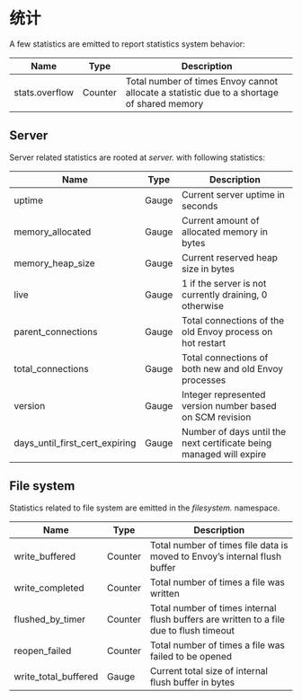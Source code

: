 # 统计

A few statistics are emitted to report statistics system behavior:

| Name           | Type    | Description                                                  |
| -------------- | ------- | ------------------------------------------------------------ |
| stats.overflow | Counter | Total number of times Envoy cannot allocate a statistic due to a shortage of shared memory |

## Server

Server related statistics are rooted at *server.* with following statistics:

| Name                           | Type  | Description                                                  |
| ------------------------------ | ----- | ------------------------------------------------------------ |
| uptime                         | Gauge | Current server uptime in seconds                             |
| memory_allocated               | Gauge | Current amount of allocated memory in bytes                  |
| memory_heap_size               | Gauge | Current reserved heap size in bytes                          |
| live                           | Gauge | 1 if the server is not currently draining, 0 otherwise       |
| parent_connections             | Gauge | Total connections of the old Envoy process on hot restart    |
| total_connections              | Gauge | Total connections of both new and old Envoy processes        |
| version                        | Gauge | Integer represented version number based on SCM revision     |
| days_until_first_cert_expiring | Gauge | Number of days until the next certificate being managed will expire |

## File system

Statistics related to file system are emitted in the *filesystem.* namespace.

| Name                 | Type    | Description                                                  |
| -------------------- | ------- | ------------------------------------------------------------ |
| write_buffered       | Counter | Total number of times file data is moved to Envoy’s internal flush buffer |
| write_completed      | Counter | Total number of times a file was written                     |
| flushed_by_timer     | Counter | Total number of times internal flush buffers are written to a file due to flush timeout |
| reopen_failed        | Counter | Total number of times a file was failed to be opened         |
| write_total_buffered | Gauge   | Current total size of internal flush buffer in bytes         |